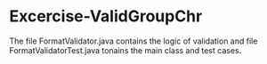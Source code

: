 # Excercise-ValidGroupChr

The file FormatValidator.java contains the logic of validation and file FormatValidatorTest.java tonains the main class and test cases.
